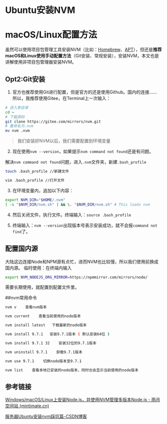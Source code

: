 # Ubuntu安装NVM

# macOS/Linux配置方法

虽然可以使用项目包管理工具安装NVM（比如：[Homebrew](https://brew.sh/)、[APT](https://en.wikipedia.org/wiki/APT_(software))），但还是**推荐macOS和Linux使用手动配置方法**（Git安装、常规安装），安装NVM，本文也是讲解使用非项目包管理器安装NVM。

## Opt2:Git安装

1. 官方也推荐使用Git进行配置，但是官方的还是使用Github。国内的连接…… 所以，我推荐使用Gitee，在Terminal上一次输入：

```bash
# 进入家目录
cd ~
# 下载源码
git clone https://gitee.com/mirrors/nvm.git
# 重命名为.nvm
mv nvm .nvm
```

> 我们安装好NVM以后，我们需要配置到环境变量



2. 现在使用`nvm --version`，如果提示`nvm command not found`还是有问题。

解决`nvm command not found`问题，进入`.nvm`文件夹，新建`.bash_profile`

```bash
touch .bash_profile //新建文件

vim .bash_profile //打开文件
```



3. 在环境变量内，追加以下内容：

```bash
export NVM_DIR="$HOME/.nvm"
[ -s "$NVM_DIR/nvm.sh" ] && \. "$NVM_DIR/nvm.sh" # This loads nvm
```



4. 然后关闭文件，执行文件。终端输入：`source .bash_profile`



5. 终端输入：`nvm --version`出现版本号表示安装成功，就不会报`command not find`了。




## 配置国内源

大陆这边连接Node和NPM源有点忙，进而NVM也比较慢，所以我们使用前换成国内源。
临时使用：在终端内输入

```bash
export NVM_NODEJS_ORG_MIRROR=https://npmmirror.com/mirrors/node/
```

需要长期使用，就配置到配置文件里。



##nvm常用命令

```bash
nvm v    查看nvm版本 

nvm current    查看当前使用的node版本

nvm install latest   下载最新的node版本

nvm install 9.7.1   安装9.7.1版本 ( 默认安装64位 )

nvm install 9.7.1 32    安装32位的9.7.1版本

nvm uninstall 9.7.1    卸载9.7.1版本

nvm use 9.7.1    切换node版本至9.7.1

nvm list    查看本地已安装的node版本，同时也会显示当前使用的node版本
```




## 参考链接

[Windows/macOS/Linux上安装Node.js，并使用NVM管理多版本Node.js - 雨月空间站 (mintimate.cn)](https://www.mintimate.cn/2021/07/26/nvmNode/#Opt2-Git%E5%AE%89%E8%A3%85)

[服务器Ubuntu安装nvm踩坑篇-CSDN博客](https://blog.csdn.net/handsomezhanghui/article/details/111872159)


<link rel="stylesheet" href="https://cdnjs.cloudflare.com/ajax/libs/social-share.js/1.0.16/css/share.min.css">
<div class="social-share"></div>
<script type="text/javascript" src="https://cdnjs.cloudflare.com/ajax/libs/social-share.js/1.0.16/js/social-share.min.js"></script>
